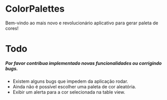 # ColorPalettes
Bem-vindo ao mais novo e revolucionário aplicativo para gerar paleta de cores!

# Todo
##### Por favor contribua implementado novas funcionalidades ou corrigindo bugs.
- Existem alguns bugs que impedem da aplicação rodar.
- Ainda não é possível escolher uma paleta de cor aleatória.
- Exibir um alerta para a cor selecionada na table view.
